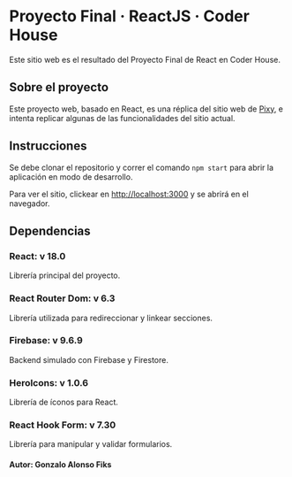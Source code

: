 # Proyecto Final · ReactJS · Coder House

Este sitio web es el resultado del Proyecto Final de React en Coder House.

## Sobre el proyecto

Este proyecto web, basado en React, es una réplica del sitio web de [Pixy](pixy.com.ar), e intenta replicar algunas de las funcionalidades del sitio actual.

## Instrucciones

Se debe clonar el repositorio y correr el comando `npm start` para abrir la aplicación en modo de desarrollo.

Para ver el sitio, clickear en [http://localhost:3000](http://localhost:3000) y se abrirá en el navegador.

## Dependencias

### React: v 18.0
Librería principal del proyecto.

### React Router Dom: v 6.3

Librería utilizada para redireccionar y linkear secciones.
### Firebase: v 9.6.9
Backend simulado con Firebase y Firestore.
### HeroIcons: v 1.0.6
Librería de íconos para React.
### React Hook Form: v 7.30
Librería para manipular y validar formularios.


#### Autor: Gonzalo Alonso Fiks
